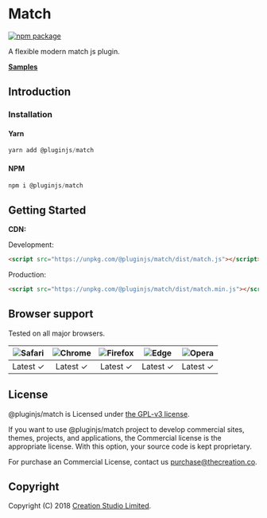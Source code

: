 # Match

[![npm package](https://img.shields.io/npm/v/@pluginjs/match.svg)](https://www.npmjs.com/package/@pluginjs/match)

A flexible modern match js plugin.

**[Samples](https://codesandbox.io/s/github/pluginjs/plugin.js/tree/master/modules/match/samples)**

## Introduction

### Installation

#### Yarn

```javascript
yarn add @pluginjs/match
```

#### NPM

```javascript
npm i @pluginjs/match
```

## Getting Started

**CDN:**

Development:

```html
<script src="https://unpkg.com/@pluginjs/match/dist/match.js"></script>
```

Production:

```html
<script src="https://unpkg.com/@pluginjs/match/dist/match.min.js"></script>
```

## Browser support

Tested on all major browsers.

| <img src="https://raw.githubusercontent.com/alrra/browser-logos/master/src/safari/safari_32x32.png" alt="Safari"> | <img src="https://raw.githubusercontent.com/alrra/browser-logos/master/src/chrome/chrome_32x32.png" alt="Chrome"> | <img src="https://raw.githubusercontent.com/alrra/browser-logos/master/src/firefox/firefox_32x32.png" alt="Firefox"> | <img src="https://raw.githubusercontent.com/alrra/browser-logos/master/src/edge/edge_32x32.png" alt="Edge"> | <img src="https://raw.githubusercontent.com/alrra/browser-logos/master/src/opera/opera_32x32.png" alt="Opera"> |
|:--:|:--:|:--:|:--:|:--:|
| Latest ✓ | Latest ✓ | Latest ✓ | Latest ✓ | Latest ✓ |

## License

@pluginjs/match is Licensed under [the GPL-v3 license](LICENSE).

If you want to use @pluginjs/match project to develop commercial sites, themes, projects, and applications, the Commercial license is the appropriate license. With this option, your source code is kept proprietary.

For purchase an Commercial License, contact us purchase@thecreation.co.

## Copyright

Copyright (C) 2018 [Creation Studio Limited](creationstudio.com).